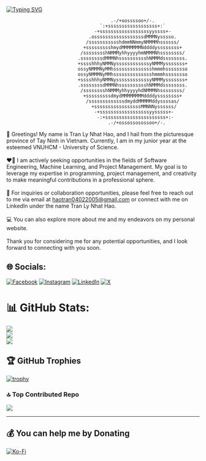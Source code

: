 [![Typing SVG](https://readme-typing-svg.demolab.com?font=Fira+Code&pause=1000&color=C8F733&random=false&width=435&lines=A+student+aiming+towards+technology)](https://git.io/typing-svg)

```
                                      .-/+oossssoo+/-.             
                                  `:+ssssssssssssssssss+:`         
                                -+ssssssssssssssssssyyssss+-       
                              .ossssssssssssssssssdMMMNysssso.     
                             /ssssssssssshdmmNNmmyNMMMMhssssss/    
                            +ssssssssshmydMMMMMMMNddddyssssssss+   
                           /sssssssshNMMMyhhyyyyhmNMMMNhssssssss/  
                          .ssssssssdMMMNhsssssssssshNMMMdssssssss. 
                          +sssshhhyNMMNyssssssssssssyNMMMysssssss+
                          ossyNMMMNyMMhsssssssssssssshmmmhssssssso
                          ossyNMMMNyMMhsssssssssssssshmmmhssssssso
                          +sssshhhyNMMNyssssssssssssyNMMMysssssss+
                          .ssssssssdMMMNhsssssssssshNMMMdssssssss. 
                           /sssssssshNMMMyhhyyyyhdNMMMNhssssssss/  
                            +sssssssssdmydMMMMMMMMddddyssssssss+   
                             /sssssssssssssdmyddMMMMMddyssssas/
                               +sssssssssssssssssMMNNNyssssss/
                                -+ssssssssssssssssssyysssss+-
                                 -:+ssssssssssssssssssssss+:-
                                     .-/+ossossosossoo+/-.      
```

👋 Greetings! My name is Tran Ly Nhat Hao, and I hail from the picturesque province of Tay Ninh in Vietnam. Currently, I am in my junior year at the esteemed VNUHCM - University of Science.<br><br>❤️‍🔥 I am actively seeking opportunities in the fields of Software Engineering, Machine Learning, and Project Management. My goal is to leverage my expertise in programming, project management, and creativity to make meaningful contributions in a professional sphere.<br><br>📘 For inquiries or collaboration opportunities, please feel free to reach out to me via email at haotran04022005@gmail.com or connect with me on LinkedIn under the name Tran Ly Nhat Hao.<br><br>💻 You can also explore more about me and my endeavors on my personal website.<br><br>Thank you for considering me for any potential opportunities, and I look forward to connecting with you soon.


## 🌐 Socials:
[![Facebook](https://img.shields.io/badge/Facebook-%231877F2.svg?logo=Facebook&logoColor=white)](https://facebook.com/nhathao.tranly.3) [![Instagram](https://img.shields.io/badge/Instagram-%23E4405F.svg?logo=Instagram&logoColor=white)](https://instagram.com/nhathao0402) [![LinkedIn](https://img.shields.io/badge/LinkedIn-%230077B5.svg?logo=linkedin&logoColor=white)](https://linkedin.com/in/tranlynhathao) [![X](https://img.shields.io/badge/X-black.svg?logo=X&logoColor=white)](https://x.com/TranLyNhatHao) 

# 📊 GitHub Stats:
![](https://github-readme-stats.vercel.app/api?username=tranlynhathao&theme=radical&hide_border=false&include_all_commits=false&count_private=false)<br/>
![](https://github-readme-streak-stats.herokuapp.com/?user=tranlynhathao&theme=radical&hide_border=false)<br/>
![](https://github-readme-stats.vercel.app/api/top-langs/?username=tranlynhathao&theme=radical&hide_border=false&include_all_commits=false&count_private=false&layout=compact)

## 🏆 GitHub Trophies
[![trophy](https://github-profile-trophy.vercel.app/?username=ryo-ma&theme=onedark)](https://github.com/ryo-ma/github-profile-trophy)

### 🔝 Top Contributed Repo
![](https://github-contributor-stats.vercel.app/api?username=tranlynhathao&limit=5&theme=tokyonight&combine_all_yearly_contributions=true)

---

## 💰 You can help me by Donating
[![Ko-Fi](https://ko-fi.com/img/githubbutton_sm.svg)](https://ko-fi.com/tranlynhathao) 
  
<!-- Proudly created with GPRM ( https://gprm.itsvg.in ) -->
